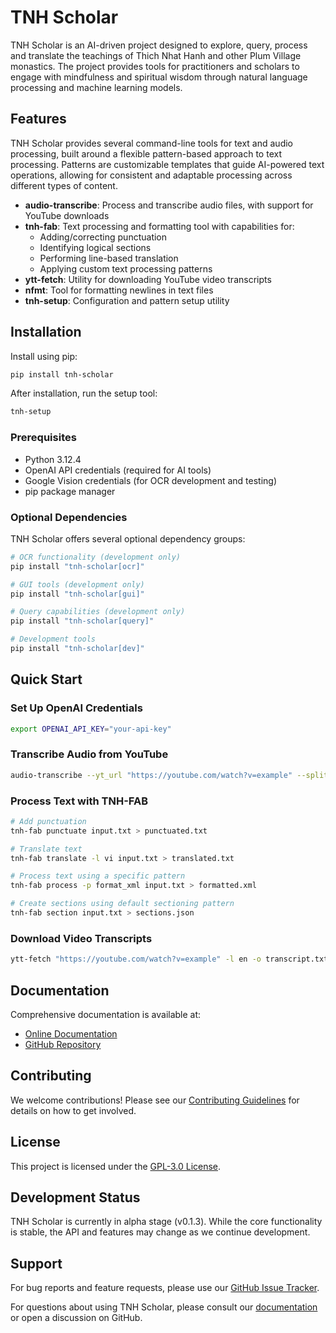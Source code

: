 # TNH Scholar

TNH Scholar is an AI-driven project designed to explore, query, process and translate the teachings of Thich Nhat Hanh and other Plum Village monastics. The project provides tools for practitioners and scholars to engage with mindfulness and spiritual wisdom through natural language processing and machine learning models.

## Features

TNH Scholar provides several command-line tools for text and audio processing, built around a flexible pattern-based approach to text processing. Patterns are customizable templates that guide AI-powered text operations, allowing for consistent and adaptable processing across different types of content.

- **audio-transcribe**: Process and transcribe audio files, with support for YouTube downloads
- **tnh-fab**: Text processing and formatting tool with capabilities for:
  - Adding/correcting punctuation
  - Identifying logical sections
  - Performing line-based translation
  - Applying custom text processing patterns
- **ytt-fetch**: Utility for downloading YouTube video transcripts
- **nfmt**: Tool for formatting newlines in text files
- **tnh-setup**: Configuration and pattern setup utility

## Installation

Install using pip:

```bash
pip install tnh-scholar
```

After installation, run the setup tool:

```bash
tnh-setup
```

### Prerequisites

- Python 3.12.4
- OpenAI API credentials (required for AI tools)
- Google Vision credentials (for OCR development and testing)
- pip package manager

### Optional Dependencies

TNH Scholar offers several optional dependency groups:

```bash
# OCR functionality (development only)
pip install "tnh-scholar[ocr]"

# GUI tools (development only)
pip install "tnh-scholar[gui]"

# Query capabilities (development only)
pip install "tnh-scholar[query]"

# Development tools
pip install "tnh-scholar[dev]"
```

## Quick Start

### Set Up OpenAI Credentials

```bash
export OPENAI_API_KEY="your-api-key"
```

### Transcribe Audio from YouTube

```bash
audio-transcribe --yt_url "https://youtube.com/watch?v=example" --split --transcribe
```

### Process Text with TNH-FAB

```bash
# Add punctuation
tnh-fab punctuate input.txt > punctuated.txt

# Translate text
tnh-fab translate -l vi input.txt > translated.txt

# Process text using a specific pattern
tnh-fab process -p format_xml input.txt > formatted.xml

# Create sections using default sectioning pattern
tnh-fab section input.txt > sections.json
```

### Download Video Transcripts

```bash
ytt-fetch "https://youtube.com/watch?v=example" -l en -o transcript.txt
```

## Documentation

Comprehensive documentation is available at:

- [Online Documentation](https://aaronksolomon.github.io/tnh-scholar/)
- [GitHub Repository](https://github.com/aaronksolomon/tnh-scholar)

## Contributing

We welcome contributions! Please see our [Contributing Guidelines](CONTRIBUTING.md) for details on how to get involved.

## License

This project is licensed under the [GPL-3.0 License](LICENSE).

## Development Status

TNH Scholar is currently in alpha stage (v0.1.3). While the core functionality is stable, the API and features may change as we continue development.

## Support

For bug reports and feature requests, please use our [GitHub Issue Tracker](https://github.com/aaronksolomon/tnh-scholar/issues).

For questions about using TNH Scholar, please consult our [documentation](https://aaronksolomon.github.io/tnh-scholar/) or open a discussion on GitHub.
